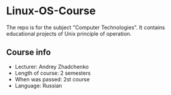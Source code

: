 # Linux-OS-Course

The repo is for the subject "Computer Technologies". It contains educational projects of Unix principle of operation.

## Course info

* Lecturer: Andrey Zhadchenko 
* Length of course: 2 semesters
* When was passed: 2st course
* Language: Russian
